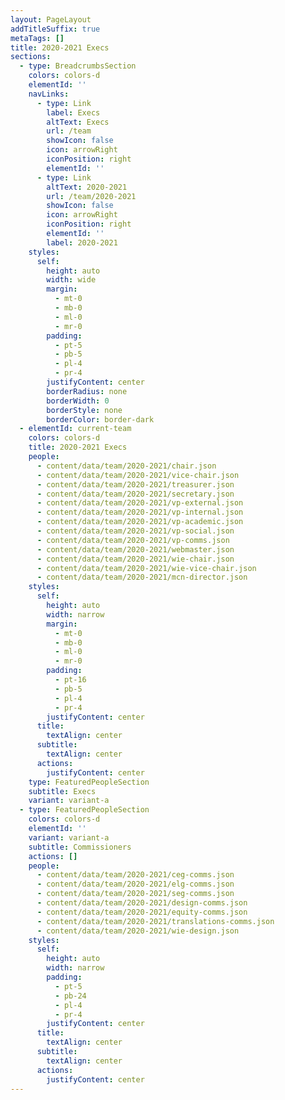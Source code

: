```yaml
---
layout: PageLayout
addTitleSuffix: true
metaTags: []
title: 2020-2021 Execs
sections:
  - type: BreadcrumbsSection
    colors: colors-d
    elementId: ''
    navLinks:
      - type: Link
        label: Execs
        altText: Execs
        url: /team
        showIcon: false
        icon: arrowRight
        iconPosition: right
        elementId: ''
      - type: Link
        altText: 2020-2021
        url: /team/2020-2021
        showIcon: false
        icon: arrowRight
        iconPosition: right
        elementId: ''
        label: 2020-2021
    styles:
      self:
        height: auto
        width: wide
        margin:
          - mt-0
          - mb-0
          - ml-0
          - mr-0
        padding:
          - pt-5
          - pb-5
          - pl-4
          - pr-4
        justifyContent: center
        borderRadius: none
        borderWidth: 0
        borderStyle: none
        borderColor: border-dark
  - elementId: current-team
    colors: colors-d
    title: 2020-2021 Execs
    people:
      - content/data/team/2020-2021/chair.json
      - content/data/team/2020-2021/vice-chair.json
      - content/data/team/2020-2021/treasurer.json
      - content/data/team/2020-2021/secretary.json
      - content/data/team/2020-2021/vp-external.json
      - content/data/team/2020-2021/vp-internal.json
      - content/data/team/2020-2021/vp-academic.json
      - content/data/team/2020-2021/vp-social.json
      - content/data/team/2020-2021/vp-comms.json
      - content/data/team/2020-2021/webmaster.json
      - content/data/team/2020-2021/wie-chair.json
      - content/data/team/2020-2021/wie-vice-chair.json
      - content/data/team/2020-2021/mcn-director.json
    styles:
      self:
        height: auto
        width: narrow
        margin:
          - mt-0
          - mb-0
          - ml-0
          - mr-0
        padding:
          - pt-16
          - pb-5
          - pl-4
          - pr-4
        justifyContent: center
      title:
        textAlign: center
      subtitle:
        textAlign: center
      actions:
        justifyContent: center
    type: FeaturedPeopleSection
    subtitle: Execs
    variant: variant-a
  - type: FeaturedPeopleSection
    colors: colors-d
    elementId: ''
    variant: variant-a
    subtitle: Commissioners
    actions: []
    people:
      - content/data/team/2020-2021/ceg-comms.json
      - content/data/team/2020-2021/elg-comms.json
      - content/data/team/2020-2021/seg-comms.json
      - content/data/team/2020-2021/design-comms.json
      - content/data/team/2020-2021/equity-comms.json
      - content/data/team/2020-2021/translations-comms.json
      - content/data/team/2020-2021/wie-design.json
    styles:
      self:
        height: auto
        width: narrow
        padding:
          - pt-5
          - pb-24
          - pl-4
          - pr-4
        justifyContent: center
      title:
        textAlign: center
      subtitle:
        textAlign: center
      actions:
        justifyContent: center
---
```

